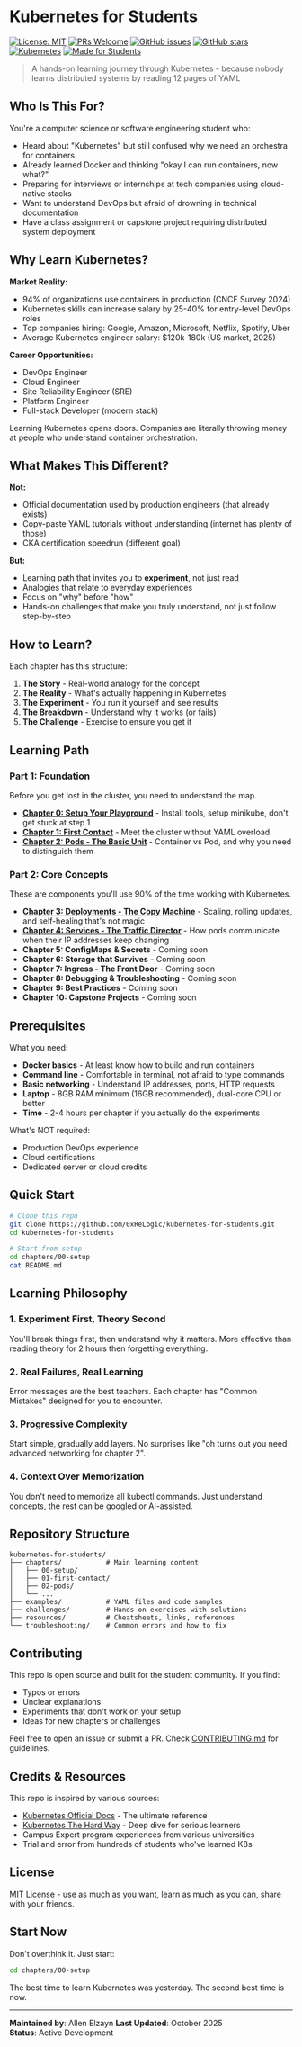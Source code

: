 # Kubernetes for Students

[![License: MIT](https://img.shields.io/badge/License-MIT-yellow.svg)](https://opensource.org/licenses/MIT)
[![PRs Welcome](https://img.shields.io/badge/PRs-welcome-brightgreen.svg)](CONTRIBUTING.md)
[![GitHub issues](https://img.shields.io/github/issues/0xReLogic/kubernetes-for-students)](https://github.com/0xReLogic/kubernetes-for-students/issues)
[![GitHub stars](https://img.shields.io/github/stars/0xReLogic/kubernetes-for-students)](https://github.com/0xReLogic/kubernetes-for-students/stargazers)
[![Kubernetes](https://img.shields.io/badge/Kubernetes-326CE5?style=flat&logo=kubernetes&logoColor=white)](https://kubernetes.io/)
[![Made for Students](https://img.shields.io/badge/Made%20for-Students-blue)](https://github.com/0xReLogic/kubernetes-for-students)

> A hands-on learning journey through Kubernetes - because nobody learns distributed systems by reading 12 pages of YAML

## Who Is This For?

You're a computer science or software engineering student who:
- Heard about "Kubernetes" but still confused why we need an orchestra for containers
- Already learned Docker and thinking "okay I can run containers, now what?"
- Preparing for interviews or internships at tech companies using cloud-native stacks
- Want to understand DevOps but afraid of drowning in technical documentation
- Have a class assignment or capstone project requiring distributed system deployment

## Why Learn Kubernetes?

**Market Reality:**
- 94% of organizations use containers in production (CNCF Survey 2024)
- Kubernetes skills can increase salary by 25-40% for entry-level DevOps roles
- Top companies hiring: Google, Amazon, Microsoft, Netflix, Spotify, Uber
- Average Kubernetes engineer salary: $120k-180k (US market, 2025)

**Career Opportunities:**
- DevOps Engineer
- Cloud Engineer
- Site Reliability Engineer (SRE)
- Platform Engineer
- Full-stack Developer (modern stack)

Learning Kubernetes opens doors. Companies are literally throwing money at people who understand container orchestration.

## What Makes This Different?

**Not:**
- Official documentation used by production engineers (that already exists)
- Copy-paste YAML tutorials without understanding (internet has plenty of those)
- CKA certification speedrun (different goal)

**But:**
- Learning path that invites you to **experiment**, not just read
- Analogies that relate to everyday experiences
- Focus on "why" before "how"
- Hands-on challenges that make you truly understand, not just follow step-by-step

## How to Learn?

Each chapter has this structure:

1. **The Story** - Real-world analogy for the concept
2. **The Reality** - What's actually happening in Kubernetes
3. **The Experiment** - You run it yourself and see results
4. **The Breakdown** - Understand why it works (or fails)
5. **The Challenge** - Exercise to ensure you get it

## Learning Path

### Part 1: Foundation
Before you get lost in the cluster, you need to understand the map.

- **[Chapter 0: Setup Your Playground](./chapters/00-setup/)** - Install tools, setup minikube, don't get stuck at step 1
- **[Chapter 1: First Contact](./chapters/01-first-contact/)** - Meet the cluster without YAML overload
- **[Chapter 2: Pods - The Basic Unit](./chapters/02-pods/)** - Container vs Pod, and why you need to distinguish them

### Part 2: Core Concepts
These are components you'll use 90% of the time working with Kubernetes.

- **[Chapter 3: Deployments - The Copy Machine](./chapters/03-deployments/)** - Scaling, rolling updates, and self-healing that's not magic
- **[Chapter 4: Services - The Traffic Director](./chapters/04-services/)** - How pods communicate when their IP addresses keep changing
- **Chapter 5: ConfigMaps & Secrets** - Coming soon
- **Chapter 6: Storage that Survives** - Coming soon
- **Chapter 7: Ingress - The Front Door** - Coming soon
- **Chapter 8: Debugging & Troubleshooting** - Coming soon
- **Chapter 9: Best Practices** - Coming soon
- **Chapter 10: Capstone Projects** - Coming soon

## Prerequisites

What you need:
- **Docker basics** - At least know how to build and run containers
- **Command line** - Comfortable in terminal, not afraid to type commands
- **Basic networking** - Understand IP addresses, ports, HTTP requests
- **Laptop** - 8GB RAM minimum (16GB recommended), dual-core CPU or better
- **Time** - 2-4 hours per chapter if you actually do the experiments

What's NOT required:
- Production DevOps experience
- Cloud certifications
- Dedicated server or cloud credits

## Quick Start

```bash
# Clone this repo
git clone https://github.com/0xReLogic/kubernetes-for-students.git
cd kubernetes-for-students

# Start from setup
cd chapters/00-setup
cat README.md
```

## Learning Philosophy

### 1. Experiment First, Theory Second
You'll break things first, then understand why it matters. More effective than reading theory for 2 hours then forgetting everything.

### 2. Real Failures, Real Learning
Error messages are the best teachers. Each chapter has "Common Mistakes" designed for you to encounter.

### 3. Progressive Complexity
Start simple, gradually add layers. No surprises like "oh turns out you need advanced networking for chapter 2".

### 4. Context Over Memorization
You don't need to memorize all kubectl commands. Just understand concepts, the rest can be googled or AI-assisted.

## Repository Structure

```
kubernetes-for-students/
├── chapters/           # Main learning content
│   ├── 00-setup/
│   ├── 01-first-contact/
│   ├── 02-pods/
│   └── ...
├── examples/           # YAML files and code samples
├── challenges/         # Hands-on exercises with solutions
├── resources/          # Cheatsheets, links, references
└── troubleshooting/    # Common errors and how to fix
```

## Contributing

This repo is open source and built for the student community. If you find:
- Typos or errors
- Unclear explanations
- Experiments that don't work on your setup
- Ideas for new chapters or challenges

Feel free to open an issue or submit a PR. Check [CONTRIBUTING.md](./CONTRIBUTING.md) for guidelines.

## Credits & Resources

This repo is inspired by various sources:
- [Kubernetes Official Docs](https://kubernetes.io/docs/) - The ultimate reference
- [Kubernetes The Hard Way](https://github.com/kelseyhightower/kubernetes-the-hard-way) - Deep dive for serious learners
- Campus Expert program experiences from various universities
- Trial and error from hundreds of students who've learned K8s

## License

MIT License - use as much as you want, learn as much as you can, share with your friends.

## Start Now

Don't overthink it. Just start:

```bash
cd chapters/00-setup
```

The best time to learn Kubernetes was yesterday. The second best time is now.

---

**Maintained by**: Allen Elzayn 
**Last Updated**: October 2025  
**Status**: Active Development
